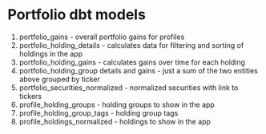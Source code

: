 # Portfolio dbt models

1. portfolio_gains - overall portfolio gains for profiles 
2. portfolio_holding_details - calculates data for filtering and sorting of holdings in the app
3. portfolio_holding_gains - calculates gains over time for each holding
4. portfolio_holding_group details and gains - just a sum of the two entities above grouped by ticker
5. portfolio_securities_normalized - normalized securities with link to tickers
6. profile_holding_groups - holding groups to show in the app 
7. profile_holding_group_tags - holding group tags 
8. profile_holdings_normalized - holdings to show in the app
